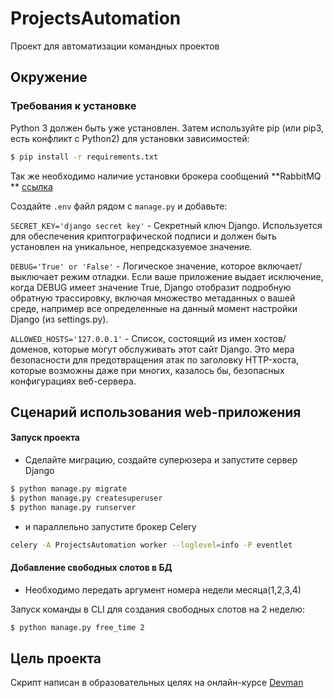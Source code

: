 # ProjectsAutomation

Проект для автоматизации командных проектов

## Окружение

### Требования к установке

Python 3 должен быть уже установлен. Затем используйте pip (или pip3, есть конфликт с Python2) для установки
зависимостей:

```bash
$ pip install -r requirements.txt
``` 

Так же необходимо наличие установки брокера сообщений **RabbitMQ
** [ссылка](https://github.com/rabbitmq/rabbitmq-server/releases/tag/v3.12.7)

Создайте `.env` файл рядом с `manage.py` и добавьте:

`SECRET_KEY='django secret key'` - Секретный ключ Django. Используется для обеспечения криптографической подписи и
должен быть установлен на уникальное, непредсказуемое значение.

`DEBUG='True' or 'False'` - Логическое значение, которое включает/выключает режим отладки. Если ваше приложение выдает
исключение, когда DEBUG имеет значение True, Django отобразит подробную обратную трассировку, включая множество
метаданных о вашей среде, например все определенные на данный момент настройки Django (из settings.py).

`ALLOWED_HOSTS='127.0.0.1'` - Список, состоящий из имен хостов/доменов, которые могут обслуживать этот сайт Django. Это
мера безопасности для предотвращения атак по заголовку HTTP-хоста, которые возможны даже при многих, казалось бы,
безопасных конфигурациях веб-сервера.

## Сценарий использования web-приложения

#### Запуск проекта

- Сделайте миграцию, создайте суперюзера и запустите сервер Django

```bash
$ python manage.py migrate
$ python manage.py createsuperuser
$ python manage.py runserver
```

- и параллельно запустите брокер Celery

```bash
celery -A ProjectsAutomation worker --loglevel=info -P eventlet
```

#### Добавление свободных слотов в БД

- Необходимо передать аргумент номера недели месяца(1,2,3,4)

Запуск команды в CLI для создания свободных слотов на 2 неделю:

```bash
$ python manage.py free_time 2
```

## Цель проекта

Скрипт написан в образовательных целях на онлайн-курсе [Devman](https://dvmn.org)